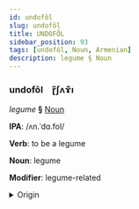 ```yaml
---
id: undofôl
slug: undofôl
title: UNDOFÔL
sidebar_position: 93
tags: [undofôl, Noun, Armenian]
description: legume § Noun
---
```


### undofôl&emsp;<span kind="abugida">ɽ̃ʃʌɤ͊ı</span>

*legume* **§** [Noun](../../tags/Noun)

**IPA**: /ʌn.ˈdɑ.fol/

**Verb**: to be a legume

**Noun**: legume

**Modifier**: legume-related

<details>
    <summary>Origin</summary>
    Armenian ընդավոր əndavor [əndɑˈvoɾ]<br/>
    <em>Armenian Language Family</em>
</details>